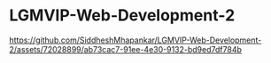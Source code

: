 # LGMVIP-Web-Development-2




https://github.com/SiddheshMhapankar/LGMVIP-Web-Development-2/assets/72028899/ab73cac7-91ee-4e30-9132-bd9ed7df784b

